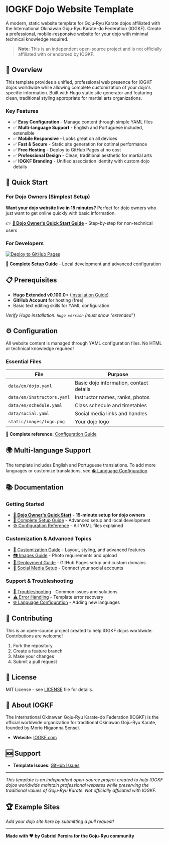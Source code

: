 # IOGKF Dojo Website Template

A modern, static website template for Goju-Ryu Karate dojos affiliated with the International Okinawan Goju-Ryu Karate-do Federation (IOGKF). Create a professional, mobile-responsive website for your dojo with minimal technical knowledge required.

> **Note**: This is an independent open-source project and is not officially affiliated with or endorsed by IOGKF.

## 🥋 Overview

This template provides a unified, professional web presence for IOGKF dojos worldwide while allowing complete customization of your dojo's specific information. Built with Hugo static site generator and featuring clean, traditional styling appropriate for martial arts organizations.

### Key Features

- ✅ **Easy Configuration** - Manage content through simple YAML files
- ✅ **Multi-language Support** - English and Portuguese included, extensible
- ✅ **Mobile Responsive** - Looks great on all devices
- ✅ **Fast & Secure** - Static site generation for optimal performance
- ✅ **Free Hosting** - Deploy to GitHub Pages at no cost
- ✅ **Professional Design** - Clean, traditional aesthetic for martial arts
- ✅ **IOGKF Branding** - Unified association identity with custom dojo details

## 🚀 Quick Start

### For Dojo Owners (Simplest Setup)

**Want your dojo website live in 15 minutes?** Perfect for dojo owners who just want to get online quickly with basic information.

👉 **[🥋 Dojo Owner's Quick Start Guide](docs/QUICK_START.md)** - Step-by-step for non-technical users

### For Developers

[![Deploy to GitHub Pages](https://img.shields.io/badge/Deploy%20to-GitHub%20Pages-blue?style=for-the-badge&logo=github)](https://github.com/karate-dojo/IOGKF_website_template/generate)

**[📖 Complete Setup Guide](docs/SETUP.md)** - Local development and advanced configuration

## 📋 Prerequisites

- **Hugo Extended v0.100.0+** ([Installation Guide](https://gohugo.io/installation/))
- **GitHub Account** for hosting (free)
- Basic text editing skills for YAML configuration

*Verify Hugo installation: `hugo version` (must show "extended")*

## ⚙️ Configuration

All website content is managed through YAML configuration files. No HTML or technical knowledge required!

### Essential Files

| File | Purpose | 
|------|---------|
| `data/en/dojo.yaml` | Basic dojo information, contact details |
| `data/en/instructors.yaml` | Instructor names, ranks, photos |
| `data/en/schedule.yaml` | Class schedule and timetables |
| `data/social.yaml` | Social media links and handles |
| `static/images/logo.png` | Your dojo logo |

**📖 Complete reference:** [Configuration Guide](docs/CONFIGURATION.md)

## 🌍 Multi-language Support

The template includes English and Portuguese translations. To add more languages or customize translations, see [� Language Configuration](docs/LANGUAGE_CONFIGURATION.md)

## 📚 Documentation

### Getting Started
- [🥋 **Dojo Owner's Quick Start**](docs/QUICK_START.md) - **15-minute setup for dojo owners**
- [📖 Complete Setup Guide](docs/SETUP.md) - Advanced setup and local development
- [⚙️ Configuration Reference](docs/CONFIGURATION.md) - All YAML files explained

### Customization & Advanced Topics
- [🎨 Customization Guide](docs/CUSTOMIZATION.md) - Layout, styling, and advanced features
- [📷 Images Guide](docs/IMAGES.md) - Photo requirements and upload
- [🚀 Deployment Guide](docs/DEPLOYMENT.md) - GitHub Pages setup and custom domains
- [📱 Social Media Setup](docs/SOCIAL_MEDIA.md) - Connect your social accounts

### Support & Troubleshooting
- [🔧 Troubleshooting](docs/TROUBLESHOOTING.md) - Common issues and solutions
- [⚠️ Error Handling](docs/ERROR_HANDLING.md) - Template error recovery
- [🌐 Language Configuration](docs/LANGUAGE_CONFIGURATION.md) - Adding new languages

## 🤝 Contributing

This is an open-source project created to help IOGKF dojos worldwide. Contributions are welcome!

1. Fork the repository
2. Create a feature branch
3. Make your changes
4. Submit a pull request

## 📄 License

MIT License - see [LICENSE](LICENSE) file for details.

## 🥋 About IOGKF

The International Okinawan Goju-Ryu Karate-do Federation (IOGKF) is the official worldwide organization for traditional Okinawan Goju-Ryu Karate, founded by Morio Higaonna Sensei.

- **Website**: [IOGKF.com](https://iogkf.com)

## 🆘 Support

- **Template Issues**: [GitHub Issues](https://github.com/gabrielpedepera/IOGKF_dojo_website_template/issues)

---

*This template is an independent open-source project created to help IOGKF dojos worldwide maintain professional websites while preserving the traditional values of Goju-Ryu Karate. Not officially affiliated with IOGKF.*

## 🏆 Example Sites

*Add your dojo site here by submitting a pull request!*

---

**Made with ❤️ by Gabriel Pereira for the Goju-Ryu community**
